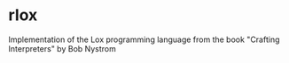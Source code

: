 # rlox
Implementation of the Lox programming language from the book "Crafting Interpreters" by Bob Nystrom
